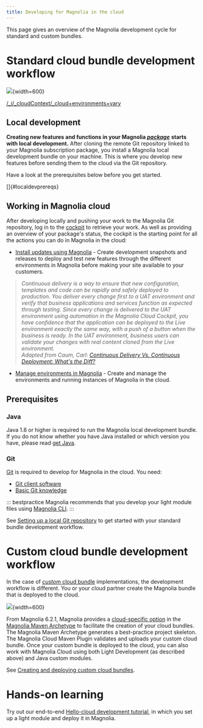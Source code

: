 ```yaml
---
title: Developing for Magnolia in the cloud
---
```


 This page gives an overview of the Magnolia development cycle for standard and custom bundles.

[](!toc)

# Standard cloud bundle development workflow

![](mnow-local-dev-overview.png){width=600}

[/_i/_cloudContext/_cloud+environments+vary](!include)

## Local development

 **Creating new features and functions in your Magnolia *[package](/Magnolia+Cloud/Cockpit/Magnolia+cockpit+concepts#glossary-package)*** **starts with local development.** After cloning the remote Git repository linked to your Magnolia subscription package, you install a Magnolia local development bundle on your machine. This is where you develop new features before sending them to the cloud via the Git repository.

Have a look at the prerequisites below before you get started.

[]{#localdevprereqs}

## Working in Magnolia cloud

After developing locally and pushing your work to the Magnolia Git repository, log in to the [cockpit](/Magnolia+Cloud/Cockpit) to retrieve your work. As well as providing an overview of your package's status, the cockpit is the starting point for all the actions you can do in Magnolia in the cloud:

* [Install updates using Magnolia](/Magnolia+Cloud/Installing+updates+using+the+Magnolia+cockpit) - Create development snapshots and releases to deploy and test new features through the different environments in Magnolia before making your site available to your customers.

> *Continuous delivery is a way to ensure that new configuration, templates and code can be rapidly and safely deployed to production. You deliver every change first to a UAT environment and verify that business applications and services function as expected through testing. Since every change is delivered to the UAT environment using automation in the Magnolia Cloud Cockpit, you have confidence that the application can be deployed to the Live environment exactly the same way, with a push of a button when the business is ready. In the UAT environment, business users can validate your changes with real content cloned from the Live environment.* \
> *Adapted from Caum, Carl: [Continuous Delivery Vs. Continuous Deployment: What's the Diff?](https://puppet.com/blog/continuous-delivery-vs-continuous-deployment-what-s-diff)*

* [Manage environments in Magnolia](/Magnolia+Cloud/Managing+environments+using+the+Magnolia+cockpit) - Create and manage the environments and running instances of Magnolia in the cloud.

## Prerequisites

### Java

Java 1.8 or higher is required to run the Magnolia local development bundle. If you do not know whether you have Java installed or which version you have, please read [get Java](/Getting+started+with+Magnolia/Installing+Magnolia).

### Git

[Git](https://git-scm.com/) is required to develop for Magnolia in the cloud. You need:

* [Git client software](https://git-scm.com/downloads)
* [Basic Git knowledge](https://git-scm.com/doc)

::: bestpractice
  Magnolia recommends that you develop your light module files using [Magnolia CLI](/Magnolia+CLI).
:::

See [Setting up a local Git repository](/Magnolia+Cloud/Developing+for+Magnolia+in+the+cloud/Setting+up+a+local+Git+repository) to get started with your standard bundle development workflow.

# Custom cloud bundle development workflow

In the case of [*custom* cloud bundle](/Magnolia+Cloud/Supported+modules+in+the+cloud#cloud-bundle) implementations, the development workflow is different. You or your cloud partner create the Magnolia bundle that is deployed to the cloud.

![](cloud-custom-dev-overview.png){width=600}

From Magnolia 6.2.1, Magnolia provides a [cloud-specific option](https://git.magnolia-cms.com/projects/BUILD/repos/maven-archetypes/browse/magnolia-cloud-project-archetype/src/main/resources/archetype-resources/README.md) in the [Magnolia Maven Archetype](/Developing/How+to+use+Magnolia+Maven+archetypes) to facilitate the creation of your cloud bundles. The Magnolia Maven Archetype generates a best-practice project skeleton. The Magnolia Cloud Maven Plugin validates and uploads your custom cloud bundle. Once your custom bundle is deployed to the cloud, you can also work with Magnolia Cloud using both Light Development (as described above) and Java custom modules.

See [Creating and deploying custom cloud bundles](/Magnolia+Cloud/Developing+for+Magnolia+in+the+cloud/Creating+and+deploying+custom+cloud+bundles).

# Hands-on learning

Try out our end-to-end [Hello-cloud development tutorial](/Magnolia+Cloud/Hello-cloud+-+a+development+tutorial), in which you set up a light module and deploy it in Magnolia.




<!-- Original Confluence content:

<p><ac:inline-comment-marker ac:ref="6caa89f7-b688-4697-9bcc-fe5ec2e575a6"> This page gives an&nbsp;</ac:inline-comment-marker><ac:inline-comment-marker ac:ref="0e73e45a-72f5-4fdc-88e8-84ddf28e1a6f"><ac:inline-comment-marker ac:ref="6caa89f7-b688-4697-9bcc-fe5ec2e575a6">overview&nbsp;</ac:inline-comment-marker></ac:inline-comment-marker>of the Magnolia development cycle for standard and custom bundles.</p><p><ac:structured-macro ac:name="toc" ac:schema-version="1" ac:macro-id="acf55ef5-e297-4aae-8ea4-40b1b325f909"><ac:parameter ac:name="maxLevel">2</ac:parameter></ac:structured-macro></p><h2>Standard cloud bundle development workflow</h2><p><ac:image ac:width="600"><ri:attachment ri:filename="mnow-local-dev-overview.png" /></ac:image></p><p><ac:structured-macro ac:name="include" ac:schema-version="1" ac:macro-id="5b5ae1a8-6e55-4a64-8e4d-91bad436c2ed"><ac:parameter ac:name=""><ac:link><ri:page ri:content-title="_cloud environments vary" /></ac:link></ac:parameter></ac:structured-macro></p><h3>Local development</h3><p><strong> <ac:inline-comment-marker ac:ref="db450d86-828b-404f-b369-af8c3c540158"> Creating new features&nbsp;and functions in your Magnolia </ac:inline-comment-marker> <em> <ac:inline-comment-marker ac:ref="db450d86-828b-404f-b369-af8c3c540158"> <ac:link ac:anchor="glossary-package"><ri:page ri:content-title="Magnolia cockpit concepts" /><ac:plain-text-link-body><![CDATA[package]]></ac:plain-text-link-body></ac:link> </ac:inline-comment-marker> </em> </strong> <ac:inline-comment-marker ac:ref="db450d86-828b-404f-b369-af8c3c540158"> <strong>starts with&nbsp;local development.</strong> After cloning the remote Git repository linked to your Magnolia subscription package, you install a Magnolia local development bundle&nbsp;on your machine. This is where you develop new features before sending them to the cloud via the Git repository. </ac:inline-comment-marker>&nbsp;</p><p>Have a look at the prerequisites below before you get started.</p><p><ac:structured-macro ac:name="anchor" ac:schema-version="1" ac:macro-id="612a730f-0788-47db-b73e-f888757c2553"><ac:parameter ac:name="">localdevprereqs</ac:parameter></ac:structured-macro></p><h3>Working in Magnolia cloud</h3><p>After developing locally and pushing your work&nbsp;to the Magnolia Git repository, log in to the&nbsp;<ac:link><ri:page ri:content-title="Cockpit" /><ac:plain-text-link-body><![CDATA[cockpit]]></ac:plain-text-link-body></ac:link> to retrieve your work. &nbsp;As well as providing an overview of your package's status, the cockpit is the starting point for all the actions you can do in Magnolia in the cloud:</p><ul><li><ac:link><ri:page ri:content-title="Installing updates using the Magnolia cockpit" /><ac:plain-text-link-body><![CDATA[Install updates using Magnolia]]></ac:plain-text-link-body></ac:link>&nbsp;- Create development snapshots and releases to deploy and test new features through the different environments in Magnolia before making your site available to your customers.</li></ul><blockquote><p><em>Continuous delivery is a way to ensure that new configuration, templates and code can be rapidly and safely deployed to production. You deliver every change first to a UAT environment and verify that business applications and services function as expected through testing. Since every change is delivered to the UAT environment using automation in the Magnolia Cloud Cockpit, you have confidence that the application can be deployed to the Live environment exactly the same way, with a push of a button when the business is ready. In the UAT environment, business users can validate your changes with real content cloned from the Live environment.&nbsp;</em><br /><em>Adapted from Caum, Carl:&nbsp;<a href="https://puppet.com/blog/continuous-delivery-vs-continuous-deployment-what-s-diff" rel="nofollow" class="external-link">Continuous Delivery Vs. Continuous Deployment: What's the Diff?</a></em></p></blockquote><ul><li><ac:link><ri:page ri:content-title="Managing environments using the Magnolia cockpit" /><ac:plain-text-link-body><![CDATA[Manage environments in Magnolia]]></ac:plain-text-link-body></ac:link>&nbsp;- Create and manage the environments and running instances of Magnolia in the cloud.</li></ul><h3>Prerequisites&nbsp;</h3><h4>Java&nbsp;</h4><p>Java 1.8 or higher is required to run the <ac:inline-comment-marker ac:ref="8f72886c-6be0-4950-a441-0492308ffffa">Magnolia local development bundle. </ac:inline-comment-marker>&nbsp;If you do not know whether you have Java installed or which version you have, please read&nbsp;<ac:link><ri:page ri:content-title="Installing Magnolia" /><ac:plain-text-link-body><![CDATA[get Java]]></ac:plain-text-link-body></ac:link>.</p><h4>Git</h4><p><a href="https://git-scm.com/">Git</a>&nbsp;is required to develop for Magnolia in the cloud. You need:</p><ul><li><a href="https://git-scm.com/downloads">Git client software</a></li><li><a href="https://git-scm.com/doc">Basic Git knowledge</a></li></ul><ac:structured-macro ac:name="bestpractice" ac:schema-version="1" ac:macro-id="f6c90144-6141-4aa3-9c30-b3e66880276c"><ac:parameter ac:name="atlassian-macro-output-type">
    INLINE</ac:parameter><ac:rich-text-body><p>Magnolia recommends that you develop your light module files&nbsp;using <ac:link><ri:page ri:content-title="Magnolia CLI" /></ac:link>.&nbsp;</p></ac:rich-text-body></ac:structured-macro><p>See&nbsp;<ac:link><ri:page ri:content-title="Setting up a local Git repository" /></ac:link>&nbsp;to get started with your standard bundle development workflow.</p><h2>Custom cloud bundle development workflow</h2><p>In the case of <ac:link ac:anchor="anc-cloud-bundle"><ri:page ri:content-title="Supported modules in the cloud" /><ac:link-body> <em>custom</em> cloud bundle</ac:link-body></ac:link> implementations, the development workflow is different. You or your cloud partner create the Magnolia bundle that is deployed to the cloud.&nbsp;</p><p><ac:image ac:width="600"><ri:attachment ri:filename="cloud-custom-dev-overview.png" /></ac:image></p><p>From Magnolia 6.2.1, Magnolia provides a <a href="https://git.magnolia-cms.com/projects/BUILD/repos/maven-archetypes/browse/magnolia-cloud-project-archetype/src/main/resources/archetype-resources/README.md">cloud-specific option</a> in the <ac:link><ri:page ri:content-title="How to use Magnolia Maven archetypes" /><ac:plain-text-link-body><![CDATA[Magnolia Maven Archetype]]></ac:plain-text-link-body></ac:link>&nbsp;to facilitate the creation of your cloud bundles. The Magnolia Maven Archetype generates a best-practice project skeleton. The Magnolia Cloud Maven Plugin validates and uploads your custom cloud bundle. Once your custom bundle is deployed to the cloud, you can also work with Magnolia Cloud using both Light Development (as described above) and Java custom modules.</p><p>See&nbsp;<ac:link><ri:page ri:content-title="Creating and deploying custom cloud bundles" /></ac:link>.</p><h2>Hands-on learning</h2><p>Try out our end-to-end <ac:link><ri:page ri:content-title="Hello-cloud - a development tutorial" /><ac:plain-text-link-body><![CDATA[Hello-cloud development tutorial]]></ac:plain-text-link-body></ac:link>, in&nbsp;which you set up a light module and deploy it in Magnolia.</p><p><br /></p>

-->
